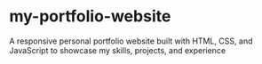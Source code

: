# my-portfolio-website
A responsive personal portfolio website built with HTML, CSS, and JavaScript to showcase my skills, projects, and experience
